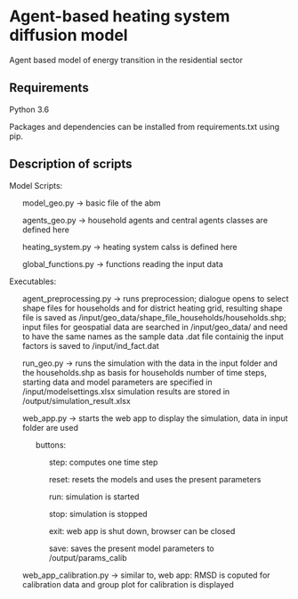 # Agent-based heating system diffusion model
Agent based model of energy transition in the residential sector

## Requirements
Python 3.6

Packages and dependencies can be installed from requirements.txt using pip. 

## Description of scripts

Model Scripts: <ol>

model_geo.py -> basic file of the abm

agents_geo.py -> household agents and central agents classes are defined here

heating_system.py -> heating system calss is defined here

global_functions.py -> functions reading the input data

</ol>Executables: <ol>

agent_preprocessing.py -> runs preprocession; dialogue opens to select shape files for households and for district heating grid, resulting shape file is saved as /input/geo_data/shape_file_households/households.shp; input files for geospatial data are searched in /input/geo_data/ and need to have the same names as the sample data .dat file containig the input factors is saved to /input/ind_fact.dat

run_geo.py -> runs the simulation with the data in the input folder and the households.shp as basis for households
	number of time steps, starting data and model parameters are specified in /input/modelsettings.xlsx
	simulation results are stored in /output/simulation_result.xlsx

web_app.py -> starts the web app to display the simulation, data in input folder are used

<ol> buttons: 	 <ol>

step: computes one time step
      
reset: resets the models and uses the present parameters
			
run: simulation is started
			
stop: simulation is stopped
			
exit: web app is shut down, browser can be closed
			
save: saves the present model parameters to /output/params_calib

</ol></ol> web_app_calibration.py -> similar to, web app: RMSD is coputed for calibration data and group plot for calibration is displayed
